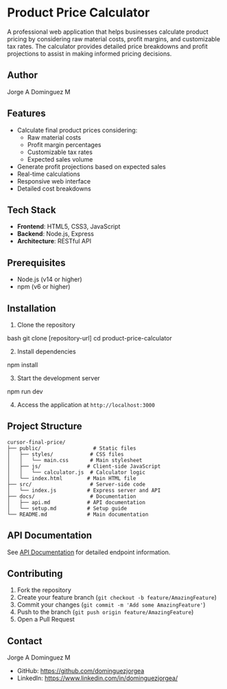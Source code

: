# Product Price Calculator

A professional web application that helps businesses calculate product pricing by considering raw material costs, profit margins, and customizable tax rates. The calculator provides detailed price breakdowns and profit projections to assist in making informed pricing decisions.

## Author

Jorge A Dominguez M

## Features

- Calculate final product prices considering:
  - Raw material costs
  - Profit margin percentages
  - Customizable tax rates
  - Expected sales volume
- Generate profit projections based on expected sales
- Real-time calculations
- Responsive web interface
- Detailed cost breakdowns

## Tech Stack

- **Frontend**: HTML5, CSS3, JavaScript
- **Backend**: Node.js, Express
- **Architecture**: RESTful API

## Prerequisites

- Node.js (v14 or higher)
- npm (v6 or higher)

## Installation

1. Clone the repository

bash
git clone [repository-url]
cd product-price-calculator

2. Install dependencies

npm install

3. Start the development server

npm run dev

4. Access the application at `http://localhost:3000`

## Project Structure

```
cursor-final-price/
├── public/                 # Static files
│   ├── styles/            # CSS files
│   │   └── main.css       # Main stylesheet
│   ├── js/               # Client-side JavaScript
│   │   └── calculator.js  # Calculator logic
│   └── index.html        # Main HTML file
├── src/                   # Server-side code
│   └── index.js          # Express server and API
├── docs/                  # Documentation
│   ├── api.md            # API documentation
│   └── setup.md          # Setup guide
└── README.md             # Main documentation
```

## API Documentation

See [API Documentation](docs/api.md) for detailed endpoint information.

## Contributing

1. Fork the repository
2. Create your feature branch (`git checkout -b feature/AmazingFeature`)
3. Commit your changes (`git commit -m 'Add some AmazingFeature'`)
4. Push to the branch (`git push origin feature/AmazingFeature`)
5. Open a Pull Request

## Contact

Jorge A Dominguez M

- GitHub: https://github.com/dominguezjorgea
- LinkedIn: https://www.linkedin.com/in/dominguezjorgea/
